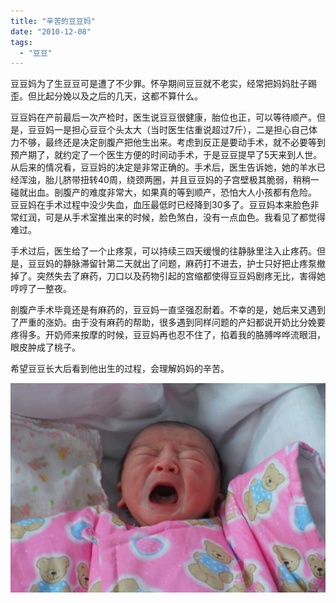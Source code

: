 ```yaml
---
title: "辛苦的豆豆妈"
date: "2010-12-08"
tags: 
  - "豆豆"
---
```


豆豆妈为了生豆豆可是遭了不少罪。怀孕期间豆豆就不老实，经常把妈妈肚子踢歪。但比起分娩以及之后的几天，这都不算什么。

豆豆妈在产前最后一次产检时，医生说豆豆很健康，胎位也正，可以等待顺产。但是，豆豆妈一是担心豆豆个头太大（当时医生估重说超过7斤），二是担心自己体力不够，最终还是决定剖腹产把他生出来。考虑到反正是要动手术，就不必要等到预产期了，就约定了一个医生方便的时间动手术，于是豆豆提早了5天来到人世。 从后来的情况看，豆豆妈的决定是非常正确的。手术后，医生告诉她，她的羊水已经浑浊，胎儿脐带扭转40周，绕颈两圈，并且豆豆妈的子宫壁极其脆弱，稍稍一碰就出血。剖腹产的难度非常大，如果真的等到顺产，恐怕大人小孩都有危险。 豆豆妈在手术过程中没少失血，血压最低时已经降到30多了。豆豆妈本来脸色非常红润，可是从手术室推出来的时候，脸色煞白，没有一点血色。我看见了都觉得难过。

手术过后，医生给了一个止疼泵，可以持续三四天缓慢的往静脉里注入止疼药。但是，豆豆妈的静脉滞留针第二天就出了问题，麻药打不进去，护士只好把止疼泵撤掉了。突然失去了麻药，刀口以及药物引起的宫缩都使得豆豆妈剧疼无比，害得她哼哼了一整夜。

剖腹产手术毕竟还是有麻药的，豆豆妈一直坚强忍耐着。不幸的是，她后来又遇到了严重的涨奶。由于没有麻药的帮助，很多遇到同样问题的产妇都说开奶比分娩要疼得多。开奶师来按摩的时候，豆豆妈再也忍不住了，掐着我的胳膊哗哗流眼泪，眼皮肿成了桃子。

希望豆豆长大后看到他出生的过程，会理解妈妈的辛苦。

![DSC00329](images/dsc00329.jpg "DSC00329")
